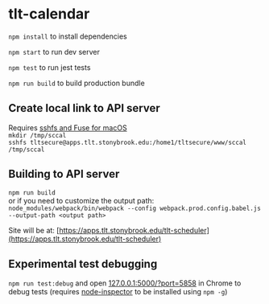 # tlt-calendar

`npm install` to install dependencies

`npm start` to run dev server

`npm test` to run jest tests

`npm run build` to build production bundle

## Create local link to API server
Requires [sshfs and Fuse for macOS](https://osxfuse.github.io/)<br>
`mkdir /tmp/sccal`<br>
`sshfs tltsecure@apps.tlt.stonybrook.edu:/home1/tltsecure/www/sccal /tmp/sccal`

## Building to API server
`npm run build`
<br>or if you need to customize the output path:<br>
`node_modules/webpack/bin/webpack --config webpack.prod.config.babel.js --output-path <output path>`

Site will be at: [https://apps.tlt.stonybrook.edu/tlt-scheduler](https://apps.tlt.stonybrook.edu/tlt-scheduler)

## Experimental test debugging
`npm run test:debug` and open [127.0.0.1:5000/?port=5858](http://127.0.0.1:5000/?port=5858) in Chrome to debug tests (requires [node-inspector](https://github.com/node-inspector/node-inspector) to be installed using `npm -g`)
